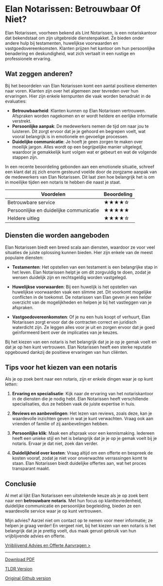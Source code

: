 # Elan Notarissen: Betrouwbaar Of Niet?

Elan Notarissen, voorheen bekend als Lint Notarissen, is een notariskantoor dat bekendstaat om zijn uitgebreide dienstenpakket. Ze bieden onder andere hulp bij testamenten, huwelijkse voorwaarden en vastgoedovereenkomsten. Klanten prijzen het kantoor om hun persoonlijke benadering en deskundigheid, wat zich vertaalt in een rustige en professionele ervaring.

## Wat zeggen anderen?

Bij het beoordelen van Elan Notarissen komt een aantal positieve elementen naar voren. Klanten zijn over het algemeen zeer tevreden over hun ervaringen. Hier zijn enkele kernpunten die vaak worden benadrukt in de evaluaties:

- **Betrouwbaarheid**: Klanten kunnen op Elan Notarissen vertrouwen. Afspraken worden nagekomen en er wordt heldere en eerlijke informatie verstrekt.
- **Persoonlijke aanpak**: De medewerkers nemen de tijd om naar jou te luisteren. Dit zorgt ervoor dat je je gehoord en begrepen voelt, wat vooral belangrijk is in emotionele en gevoelige processen.
- **Duidelijke communicatie**: Je hoeft je geen zorgen te maken over moeilijk jargon. Alles wordt op een begrijpelijke manier uitgelegd, waardoor je gemakkelijk kunt volgen wat er gebeurt en wat de volgende stappen zijn.

In een recente beoordeling gebonden aan een emotionele situatie, schreef een klant dat zij zich enorm gesteund voelde door de zorgzame aanpak van de medewerkers van Elan Notarissen. Dit laat zien hoe belangrijk het is om in moeilijke tijden een notaris te hebben die naast je staat.

| Voordelen                              | Beoordeling     |
|----------------------------------------|------------------|
| Betrouwbare service                     | ★★★★☆            |
| Persoonlijke en duidelijke communicatie | ★★★★★            |
| Heldere uitleg                          | ★★★★☆            |

## Diensten die worden aangeboden

Elan Notarissen biedt een breed scala aan diensten, waardoor ze voor veel situaties de juiste oplossing kunnen bieden. Hier zijn enkele van de meest populaire diensten:

- **Testamenten**: Het opstellen van een testament is een belangrijke stap in het leven. Elan Notarissen helpt je om dit zorgvuldig te doen, zodat je wensen duidelijk zijn en rechtsgeldig worden vastgelegd.
  
- **Huwelijkse voorwaarden**: Bij een huwelijk is het opstellen van huwelijkse voorwaarden vaak een slimme zet. Dit voorkomt mogelijke conflicten in de toekomst. De notarissen van Elan geven je een helder overzicht van de mogelijkheden en helpen je bij het vastleggen van je afspraken.

- **Vastgoedovereenkomsten**: Of je nu een huis koopt of verhuurt, Elan Notarissen zorgt ervoor dat de contracten correct en juridisch waterdicht zijn. Ze leggen alles voor je uit en zorgen ervoor dat je goed geïnformeerd bent over de implicaties van je keuzes.

Bij het kiezen van een notaris is het belangrijk dat je je op je gemak voelt en dat je op hen kunt vertrouwen. Elan Notarissen heeft een sterke reputatie opgebouwd dankzij de positieve ervaringen van hun cliënten.

## Tips voor het kiezen van een notaris

Als je op zoek bent naar een notaris, zijn er enkele dingen waar je op kunt letten:

1. **Ervaring en specialisatie**: Kijk naar de ervaring van het notariskantoor in de diensten die je nodig hebt. Elan Notarissen heeft verschillende specialisaties, dus ze hebben vaak de juiste expertise in huis.

2. **Reviews en aanbevelingen**: Het lezen van reviews, zoals deze, kan je waardevolle inzichten geven in wat je kunt verwachten. Vraag ook aan vrienden of familie of zij aanbevelingen hebben.

3. **Persoonlijke klik**: Maak een afspraak voor een kennismaking. Iedereen heeft een unieke stijl en het is belangrijk dat je je op je gemak voelt bij je notaris. Ervaar je dat niet, zoek dan verder.

4. **Duidelijkheid over kosten**: Vraag altijd om een offerte en bespreek de kosten vooraf, zodat je niet voor onverwachte verrassingen komt te staan. Elan Notarissen biedt duidelijke offertes aan, wat het proces transparant maakt.

## Conclusie

Al met al lijkt Elan Notarissen een uitstekende keuze als je op zoek bent naar een **betrouwbare notaris**. Met hun focus op klanttevredenheid, duidelijke communicatie en persoonlijke begeleiding, bieden ze een waardevolle service waar je op kunt vertrouwen. 

Mijn advies? Aarzel niet om contact op te nemen voor meer informatie; ze helpen je graag verder! En vergeet niet, bij het kiezen van een notaris is het belangrijk dat je je prettig voelt, dus maak gerust gebruik van hun vrijblijvende advies en offerte. 

[Vrijblijvend Advies en Offerte Aanvragen >](https://notarissen-online.nl)

---
[Download PDF](https://github.com/readthisnow/elan-notarissen-voorheen-lint-notarissen-review-be/blob/main/elan-notarissen-voorheen-lint-notarissen-review-be.pdf)

[TLDR Version](https://gist.github.com/readthisnow/afc6dcf87d2370a69ec0a7e74b94b3a7)

[Original Github version](https://github.com/readthisnow/elan-notarissen-voorheen-lint-notarissen-review-be#readme)
